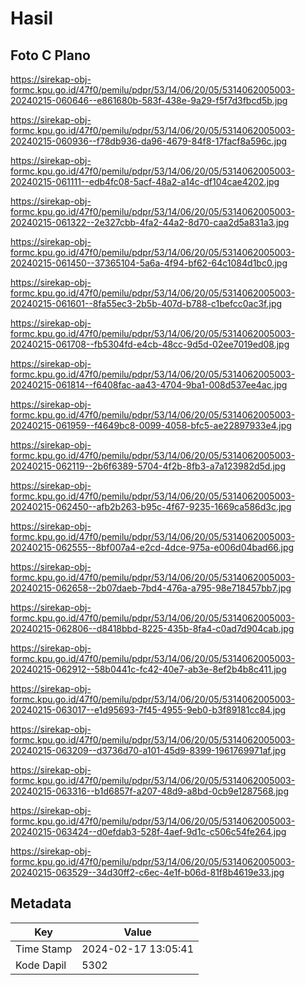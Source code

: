 # Hasil

## Foto C Plano

https://sirekap-obj-formc.kpu.go.id/47f0/pemilu/pdpr/53/14/06/20/05/5314062005003-20240215-060646--e861680b-583f-438e-9a29-f5f7d3fbcd5b.jpg

https://sirekap-obj-formc.kpu.go.id/47f0/pemilu/pdpr/53/14/06/20/05/5314062005003-20240215-060936--f78db936-da96-4679-84f8-17facf8a596c.jpg

https://sirekap-obj-formc.kpu.go.id/47f0/pemilu/pdpr/53/14/06/20/05/5314062005003-20240215-061111--edb4fc08-5acf-48a2-a14c-df104cae4202.jpg

https://sirekap-obj-formc.kpu.go.id/47f0/pemilu/pdpr/53/14/06/20/05/5314062005003-20240215-061322--2e327cbb-4fa2-44a2-8d70-caa2d5a831a3.jpg

https://sirekap-obj-formc.kpu.go.id/47f0/pemilu/pdpr/53/14/06/20/05/5314062005003-20240215-061450--37365104-5a6a-4f94-bf62-64c1084d1bc0.jpg

https://sirekap-obj-formc.kpu.go.id/47f0/pemilu/pdpr/53/14/06/20/05/5314062005003-20240215-061601--8fa55ec3-2b5b-407d-b788-c1befcc0ac3f.jpg

https://sirekap-obj-formc.kpu.go.id/47f0/pemilu/pdpr/53/14/06/20/05/5314062005003-20240215-061708--fb5304fd-e4cb-48cc-9d5d-02ee7019ed08.jpg

https://sirekap-obj-formc.kpu.go.id/47f0/pemilu/pdpr/53/14/06/20/05/5314062005003-20240215-061814--f6408fac-aa43-4704-9ba1-008d537ee4ac.jpg

https://sirekap-obj-formc.kpu.go.id/47f0/pemilu/pdpr/53/14/06/20/05/5314062005003-20240215-061959--f4649bc8-0099-4058-bfc5-ae22897933e4.jpg

https://sirekap-obj-formc.kpu.go.id/47f0/pemilu/pdpr/53/14/06/20/05/5314062005003-20240215-062119--2b6f6389-5704-4f2b-8fb3-a7a123982d5d.jpg

https://sirekap-obj-formc.kpu.go.id/47f0/pemilu/pdpr/53/14/06/20/05/5314062005003-20240215-062450--afb2b263-b95c-4f67-9235-1669ca586d3c.jpg

https://sirekap-obj-formc.kpu.go.id/47f0/pemilu/pdpr/53/14/06/20/05/5314062005003-20240215-062555--8bf007a4-e2cd-4dce-975a-e006d04bad66.jpg

https://sirekap-obj-formc.kpu.go.id/47f0/pemilu/pdpr/53/14/06/20/05/5314062005003-20240215-062658--2b07daeb-7bd4-476a-a795-98e718457bb7.jpg

https://sirekap-obj-formc.kpu.go.id/47f0/pemilu/pdpr/53/14/06/20/05/5314062005003-20240215-062806--d8418bbd-8225-435b-8fa4-c0ad7d904cab.jpg

https://sirekap-obj-formc.kpu.go.id/47f0/pemilu/pdpr/53/14/06/20/05/5314062005003-20240215-062912--58b0441c-fc42-40e7-ab3e-8ef2b4b8c411.jpg

https://sirekap-obj-formc.kpu.go.id/47f0/pemilu/pdpr/53/14/06/20/05/5314062005003-20240215-063017--e1d95693-7f45-4955-9eb0-b3f89181cc84.jpg

https://sirekap-obj-formc.kpu.go.id/47f0/pemilu/pdpr/53/14/06/20/05/5314062005003-20240215-063209--d3736d70-a101-45d9-8399-1961769971af.jpg

https://sirekap-obj-formc.kpu.go.id/47f0/pemilu/pdpr/53/14/06/20/05/5314062005003-20240215-063316--b1d6857f-a207-48d9-a8bd-0cb9e1287568.jpg

https://sirekap-obj-formc.kpu.go.id/47f0/pemilu/pdpr/53/14/06/20/05/5314062005003-20240215-063424--d0efdab3-528f-4aef-9d1c-c506c54fe264.jpg

https://sirekap-obj-formc.kpu.go.id/47f0/pemilu/pdpr/53/14/06/20/05/5314062005003-20240215-063529--34d30ff2-c6ec-4e1f-b06d-81f8b4619e33.jpg


## Metadata

| Key        | Value               |
| ---------- | ------------------- |
| Time Stamp | 2024-02-17 13:05:41 |
| Kode Dapil | 5302                |



